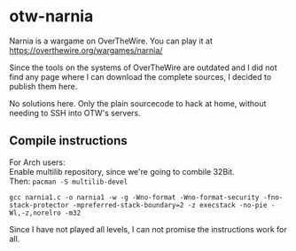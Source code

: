 # otw-narnia

Narnia is a wargame on OverTheWire. You can play it at https://overthewire.org/wargames/narnia/

Since the tools on the systems of OverTheWire are outdated and I did not find any page where I can download the complete sources, I decided to publish them here.

No solutions here. Only the plain sourcecode to hack at home, without needing to SSH into OTW's servers.

## Compile instructions

For Arch users:  
Enable multilib repository, since we're going to combile 32Bit.   
Then: `pacman -S multilib-devel`


```
gcc narnia1.c -o narnia1 -w -g -Wno-format -Wno-format-security -fno-stack-protector -mpreferred-stack-boundary=2 -z execstack -no-pie -Wl,-z,norelro -m32
```

Since I have not played all levels, I can not promise the instructions work for all.
